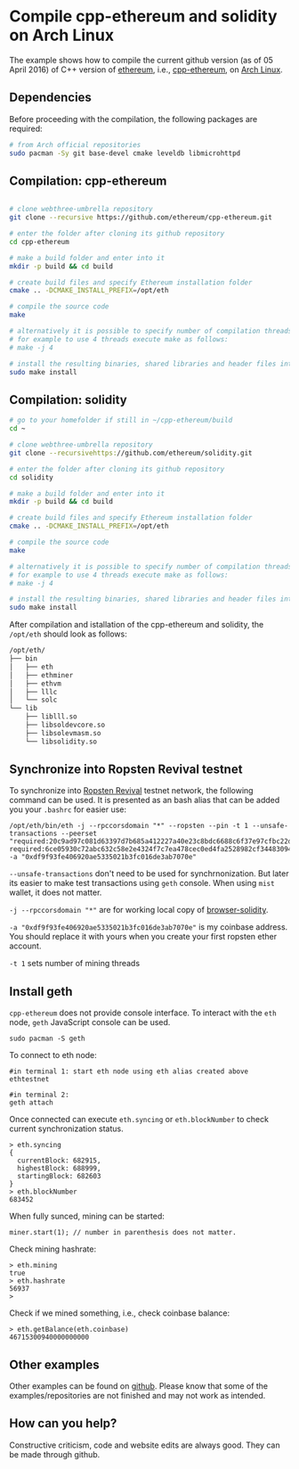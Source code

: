# Compile cpp-ethereum and solidity on Arch Linux

The example shows how to compile the current github version (as of 05 April 2016) of C++ version of [ethereum](http://ethereum.org/), i.e., [cpp-ethereum](https://github.com/ethereum/cpp-ethereum), on [Arch Linux](https://www.archlinux.org/).

## Dependencies
Before proceeding with the compilation, the following packages are required:

```bash
# from Arch official repositories
sudo pacman -Sy git base-devel cmake leveldb libmicrohttpd
```

## Compilation: cpp-ethereum

```bash

# clone webthree-umbrella repository 
git clone --recursive https://github.com/ethereum/cpp-ethereum.git

# enter the folder after cloning its github repository
cd cpp-ethereum

# make a build folder and enter into it
mkdir -p build && cd build

# create build files and specify Ethereum installation folder
cmake .. -DCMAKE_INSTALL_PREFIX=/opt/eth

# compile the source code
make

# alternatively it is possible to specify number of compilation threads
# for example to use 4 threads execute make as follows:
# make -j 4

# install the resulting binaries, shared libraries and header files into /opt
sudo make install
```

## Compilation: solidity

```bash
# go to your homefolder if still in ~/cpp-ethereum/build
cd ~

# clone webthree-umbrella repository 
git clone --recursivehttps://github.com/ethereum/solidity.git

# enter the folder after cloning its github repository
cd solidity

# make a build folder and enter into it
mkdir -p build && cd build

# create build files and specify Ethereum installation folder
cmake .. -DCMAKE_INSTALL_PREFIX=/opt/eth

# compile the source code
make

# alternatively it is possible to specify number of compilation threads
# for example to use 4 threads execute make as follows:
# make -j 4

# install the resulting binaries, shared libraries and header files into /opt
sudo make install
```

After compilation and istallation of the cpp-ethereum and solidity, the `/opt/eth` should look as follows:

```bash
/opt/eth/
├── bin
│   ├── eth
│   ├── ethminer
│   ├── ethvm
│   ├── lllc
│   └── solc
└── lib
    ├── liblll.so
    ├── libsoldevcore.so
    ├── libsolevmasm.so
    └── libsolidity.so
```

## Synchronize into Ropsten Revival testnet

To synchronize into [Ropsten Revival](https://github.com/ethereum/ropsten/blob/master/revival.md) testnet
network, the following command can be used. It is presented as an bash alias that can be 
added you your `.bashrc` for easier use:

```
/opt/eth/bin/eth -j --rpccorsdomain "*" --ropsten --pin -t 1 --unsafe-transactions --peerset "required:20c9ad97c081d63397d7b685a412227a40e23c8bdc6688c6f37e97cfbc22d2b4d1db1510d8f61e6a8866ad7f0e17c02b14182d37ea7c3c8b9c2683aeb6b733a1@52.169.14.227:30303 required:6ce05930c72abc632c58e2e4324f7c7ea478cec0ed4fa2528982cf34483094e9cbc9216e7aa349691242576d552a2a56aaeae426c5303ded677ce455ba1acd9d@13.84.180.240:30303" -a "0xdf9f93fe406920ae5335021b3fc016de3ab7070e" 
```

`--unsafe-transactions` don't need to be used for synchrnonization. But later its easier to make test transactions using `geth` console. When using `mist` wallet, it does not matter.

`-j --rpccorsdomain "*"` are for working local copy of [browser-solidity](https://github.com/ethereum/browser-solidity).

`-a "0xdf9f93fe406920ae5335021b3fc016de3ab7070e"` is my coinbase address. You should replace it with yours when you create your first ropsten ether account.

`-t 1` sets number of mining threads 

## Install geth

`cpp-ethereum` does not provide console interface. To interact with the `eth` node, `geth` JavaScript console can be used.

```
sudo pacman -S geth
```

To connect to eth node:

```
#in terminal 1: start eth node using eth alias created above
ethtestnet

#in terminal 2: 
geth attach
```

Once connected can execute `eth.syncing` or `eth.blockNumber` to check current synchronization status.

```
> eth.syncing
{
  currentBlock: 682915,
  highestBlock: 688999,
  startingBlock: 682603
}
> eth.blockNumber
683452
```

When fully sunced, mining can be started:

```
miner.start(1); // number in parenthesis does not matter.
```

Check mining hashrate:

```
> eth.mining
true
> eth.hashrate
56937
> 
```

Check if we mined something, i.e., check coinbase balance:

```
> eth.getBalance(eth.coinbase)
46715300940000000000
```

## Other examples
Other examples can be found on [github](https://github.com/moneroexamples?tab=repositories).
Please know that some of the examples/repositories are not
finished and may not work as intended.

## How can you help?

Constructive criticism, code and website edits are always good. They can be made through github.
